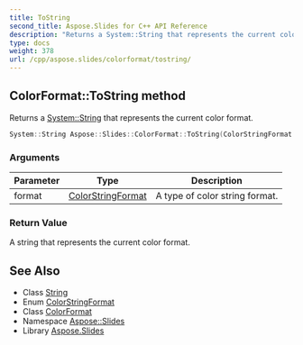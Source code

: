 ```yaml
---
title: ToString
second_title: Aspose.Slides for C++ API Reference
description: "Returns a System::String that represents the current color format."
type: docs
weight: 378
url: /cpp/aspose.slides/colorformat/tostring/
---
```

## ColorFormat::ToString method


Returns a [System::String](../../../system/string/) that represents the current color format.

```cpp
System::String Aspose::Slides::ColorFormat::ToString(ColorStringFormat format) override
```


### Arguments

| Parameter | Type | Description |
| --- | --- | --- |
| format | [ColorStringFormat](../../colorstringformat/) | A type of color string format. |

### Return Value

A string that represents the current color format.

## See Also

* Class [String](../../../system/string/)
* Enum [ColorStringFormat](../../colorstringformat/)
* Class [ColorFormat](../)
* Namespace [Aspose::Slides](../../)
* Library [Aspose.Slides](../../../)
